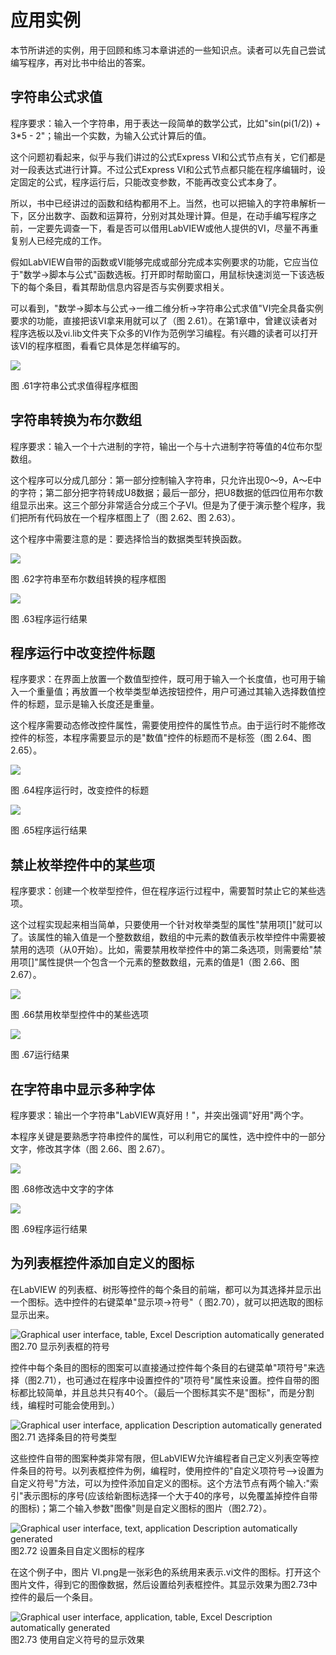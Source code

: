 # 应用实例

本节所讲述的实例，用于回顾和练习本章讲述的一些知识点。读者可以先自己尝试编写程序，再对比书中给出的答案。

## 字符串公式求值

程序要求：输入一个字符串，用于表达一段简单的数学公式，比如"sin(pi(1/2)) +
3\*5 - 2"；输出一个实数，为输入公式计算后的值。

这个问题初看起来，似乎与我们讲过的公式Express
VI和公式节点有关，它们都是对一段表达式进行计算。不过公式Express
VI和公式节点都只能在程序编辑时，设定固定的公式，程序运行后，只能改变参数，不能再改变公式本身了。

所以，书中已经讲过的函数和结构都用不上。当然，也可以把输入的字符串解析一下，区分出数字、函数和运算符，分别对其处理计算。但是，在动手编写程序之前，一定要先调查一下，看是否可以借用LabVIEW或他人提供的VI，尽量不再重复别人已经完成的工作。

假如LabVIEW自带的函数或VI能够完成或部分完成本实例要求的功能，它应当位于"数学-\>脚本与公式"函数选板。打开即时帮助窗口，用鼠标快速浏览一下该选板下的每个条目，看其帮助信息内容是否与实例要求相关。

可以看到，"数学-\>脚本与公式-\>一维二维分析-\>字符串公式求值"VI完全具备实例要求的功能，直接把该VI拿来用就可以了（图
2.61）。在第1章中，曾建议读者对程序选板以及vi.lib文件夹下众多的VI作为范例学习编程。有兴趣的读者可以打开该VI的程序框图，看看它具体是怎样编写的。

![](images/image147.png)

图 .61字符串公式求值得程序框图

## 字符串转换为布尔数组

程序要求：输入一个十六进制的字符，输出一个与十六进制字符等值的4位布尔型数组。

这个程序可以分成几部分：第一部分控制输入字符串，只允许出现0～9，A～E中的字符；第二部分把字符转成U8数据；最后一部分，把U8数据的低四位用布尔数组显示出来。这三个部分非常适合分成三个子VI。但是为了便于演示整个程序，我们把所有代码放在一个程序框图上了（图
2.62、图 2.63）。

这个程序中需要注意的是：要选择恰当的数据类型转换函数。

![](images/image148.png)

图 .62字符串至布尔数组转换的程序框图

![](images/image149.png)

图 .63程序运行结果

## 程序运行中改变控件标题

程序要求：在界面上放置一个数值型控件，既可用于输入一个长度值，也可用于输入一个重量值；再放置一个枚举类型单选按钮控件，用户可通过其输入选择数值控件的标题，显示是输入长度还是重量。

这个程序需要动态修改控件属性，需要使用控件的属性节点。由于运行时不能修改控件的标签，本程序需要显示的是"数值"控件的标题而不是标签（图
2.64、图 2.65）。

![](images/image150.png)

图 .64程序运行时，改变控件的标题

![](images/image151.png)

图 .65程序运行结果

## 禁止枚举控件中的某些项

程序要求：创建一个枚举型控件，但在程序运行过程中，需要暂时禁止它的某些选项。

这个过程实现起来相当简单，只要使用一个针对枚举类型的属性"禁用项\[\]"就可以了。该属性的输入值是一个整数数组，数组的中元素的数值表示枚举控件中需要被禁用的选项（从0开始）。比如，需要禁用枚举控件中的第二条选项，则需要给"禁用项\[\]"属性提供一个包含一个元素的整数数组，元素的值是1（图
2.66、图 2.67）。

![](images/image152.png)

图 .66禁用枚举型控件中的某些选项

![](images/image153.png)

图 .67运行结果

## 在字符串中显示多种字体

程序要求：输出一个字符串"LabVIEW真好用！"，并突出强调"好用"两个字。

本程序关键是要熟悉字符串控件的属性，可以利用它的属性，选中控件中的一部分文字，修改其字体（图
2.66、图 2.67）。

![](images/image154.png)

图 .68修改选中文字的字体

![](images/image155.png)

图 .69程序运行结果

## 为列表框控件添加自定义的图标

在LabVIEW
的列表框、树形等控件的每个条目的前端，都可以为其选择并显示出一个图标。选中控件的右键菜单"显示项-\>符号"（
图2.70），就可以把选取的图标显示出来。

![Graphical user interface, table, Excel Description automatically
generated](images/image156.png)\
图2.70 显示列表框的符号

控件中每个条目的图标的图案可以直接通过控件每个条目的右键菜单"项符号"来选择（图2.71），也可通过在程序中设置控件的"项符号"属性来设置。控件自带的图标都比较简单，并且总共只有40个。（最后一个图标其实不是"图标"，而是分割线，编程时可能会使用到。）

![Graphical user interface, application Description automatically
generated](images/image157.png)\
图2.71 选择条目的符号类型

这些控件自带的图案种类非常有限，但LabVIEW允许编程者自己定义列表空等控件条目的符号。以列表框控件为例，编程时，使用控件的"自定义项符号-->设置为自定义符号"方法，可以为控件添加自定义的图标。这个方法节点有两个输入:"索引"表示图标的序号(应该给新图标选择一个大于40的序号，以免覆盖掉控件自带的图标)；第二个输入参数"图像"则是自定义图标的图片（图2.72）。

![Graphical user interface, text, application Description automatically
generated](images/image158.png)\
图2.72 设置条目自定义图标的程序

在这个例子中，图片
VI.png是一张彩色的系统用来表示.vi文件的图标。打开这个图片文件，得到它的图像数据，然后设置给列表框控件。其显示效果为图2.73中控件的最后一个条目。

![Graphical user interface, application, table, Excel Description
automatically
generated](images/image159.png)\
图2.73 使用自定义符号的显示效果
